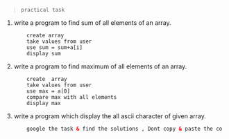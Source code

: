 
> ` practical task `

1.	write a program to find sum of all elements of an array.

	```
		create array
		take values from user
		use sum = sum+a[i]
		display sum
	```
2.	write a program to find maximum of all elements of an array.
	```
		create	array
		take values from user
		use max = a[0]
		compare max with all elements
		display max 
	```
3. write a program which display the all ascii character of given array.

	```html
		google the task & find the solutions , Dont copy & paste the code see the logic behind the code.
	```